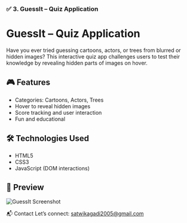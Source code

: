 
### ✅ 3. **GuessIt – Quiz Application**

# GuessIt – Quiz Application

Have you ever tried guessing cartoons, actors, or trees from blurred or hidden images? This interactive quiz app challenges users to test their knowledge by revealing hidden parts of images on hover.

## 🎮 Features

- Categories: Cartoons, Actors, Trees
- Hover to reveal hidden images
- Score tracking and user interaction
- Fun and educational

## 🛠️ Technologies Used

- HTML5
- CSS3
- JavaScript (DOM interactions)

## 📸 Preview

![GuessIt Screenshot](screenshot.png)

📬 Contact
Let’s connect: satwikagadi2005@gmail.com
